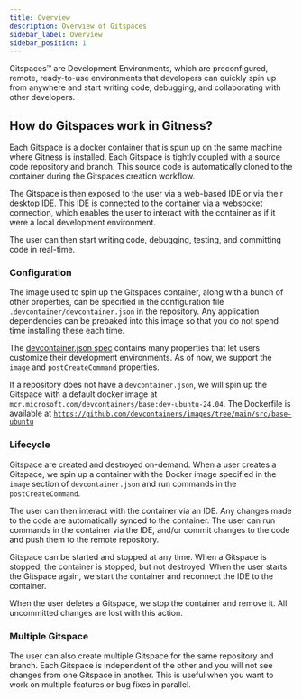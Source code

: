 ```yaml
---
title: Overview
description: Overview of Gitspaces
sidebar_label: Overview
sidebar_position: 1
---
```


Gitspaces:tm: are Development Environments, which are preconfigured, remote, ready-to-use  environments that developers can quickly spin up from anywhere and start writing code, debugging, and collaborating with other developers.

## How do Gitspaces work in Gitness?

Each Gitspace is a docker container that is spun up on the same machine where Gitness is installed. Each Gitspace is tightly coupled with a source code repository and branch. This source code is automatically cloned to the container during the Gitspaces creation workflow.

The Gitspace is then exposed to the user via a web-based IDE or via their desktop IDE. This IDE is connected to the container via a websocket connection, which enables the user to interact with the container as if it were a local development environment. 

The user can then start writing code, debugging, testing, and committing code in real-time. 

### Configuration
The image used to spin up the Gitspaces container, along with a bunch of other properties, can be specified in the configuration file `.devcontainer/devcontainer.json` in the repository.  Any application dependencies can be prebaked into this image so that you do not spend time installing these each time.

The [devcontainer.json spec](https://containers.dev/implementors/json_reference/) contains many properties that let users customize their development environments. As of now, we support the `image` and `postCreateCommand` properties.

If a repository does not have a `devcontainer.json`, we will spin up the Gitspace with a default docker image at  `mcr.microsoft.com/devcontainers/base:dev-ubuntu-24.04`. The Dockerfile is available at [`https://github.com/devcontainers/images/tree/main/src/base-ubuntu`](https://github.com/devcontainers/images/tree/main/src/base-ubuntu) 

### Lifecycle

Gitspace are created and destroyed on-demand. When a user creates a Gitspace, we spin up a container with the Docker image specified in the `image` section of `devcontainer.json` and run commands in the `postCreateCommand`. 

The user can then interact with the container via an IDE. Any changes made to the code are automatically synced to the container. The user can run commands in the container via the IDE, and/or commit changes to the code and push them to the remote repository.

Gitspace can be started and stopped at any time. When a Gitspace is stopped, the container is stopped, but not destroyed. When the user starts the Gitspace again, we start the container and reconnect the IDE to the container.

When the user deletes a Gitspace, we stop the container and remove it. All uncommitted changes are lost with this action.

### Multiple Gitspace
The user can also create multiple Gitspace for the same repository and branch. Each Gitspace is independent of the other and you will not see changes from one Gitspace in another. This is useful when you want to work on multiple features or bug fixes in parallel. 
